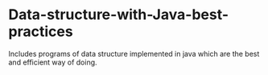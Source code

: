 # Data-structure-with-Java-best-practices
Includes programs of data structure implemented in java which are the best and efficient way of doing.
